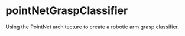 # pointNetGraspClassifier
Using the PointNet architecture to create a robotic arm grasp classifier. 
